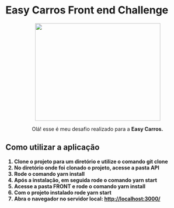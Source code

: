 # Easy Carros Front end Challenge


<p align="center">
  <img width="343" height="267" src="https://s3.amazonaws.com/sample-login/companies/avatars/000/000/788/original/Logo_EasyCarros_Vertical_blue.png?1461778431">
</p>

<p align="center">
Olá! esse é meu desafio realizado para a <b>Easy Carros.
</p>

## Como utilizar a aplicação

1.  Clone o projeto para um diretório e utilize o comando **git clone**
2.  No diretório onde foi clonado o projeto, acesse a pasta **API**
3.  Rode o comando **yarn install**
4.  Após a instalação, em seguida rode o comando **yarn start**
5.  Acesse a pasta **FRONT** e rode o comando **yarn install**
6.  Com o projeto instalado rode  **yarn start**
7.  Abra o navegador no servidor local:  [http://localhost:3000/](http://localhost:4200/)